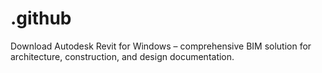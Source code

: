 # .github
Download Autodesk Revit for Windows – comprehensive BIM solution for architecture, construction, and design documentation.
